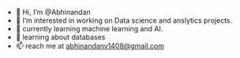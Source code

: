 - 👋 Hi, I’m @Abhinandan
- 👀 I’m interested in working on Data science and anslytics projects.
- 🌱 currently learning machine learning and AI.
- 🦧 learning about databases
- 📫 reach me at abhinandanv1408@gmail.com


<!---
AbhinandanV8/AbhinandanV8 is a ✨ special ✨ repository because its `README.md` (this file) appears on your GitHub profile.
You can click the Preview link to take a look at your changes.
--->
